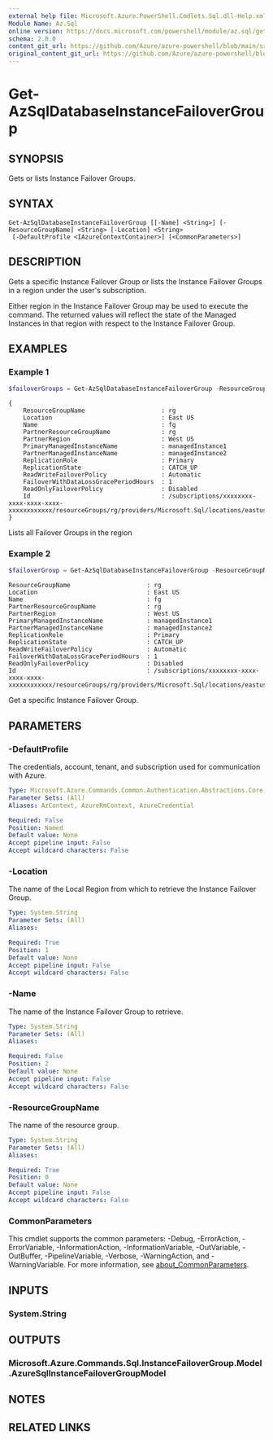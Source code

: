 ```yaml
---
external help file: Microsoft.Azure.PowerShell.Cmdlets.Sql.dll-Help.xml
Module Name: Az.Sql
online version: https://docs.microsoft.com/powershell/module/az.sql/get-azsqldatabaseinstancefailovergroup
schema: 2.0.0
content_git_url: https://github.com/Azure/azure-powershell/blob/main/src/Sql/Sql/help/Get-AzSqlDatabaseInstanceFailoverGroup.md
original_content_git_url: https://github.com/Azure/azure-powershell/blob/main/src/Sql/Sql/help/Get-AzSqlDatabaseInstanceFailoverGroup.md
---
```


# Get-AzSqlDatabaseInstanceFailoverGroup

## SYNOPSIS
Gets or lists Instance Failover Groups.

## SYNTAX

```
Get-AzSqlDatabaseInstanceFailoverGroup [[-Name] <String>] [-ResourceGroupName] <String> [-Location] <String>
 [-DefaultProfile <IAzureContextContainer>] [<CommonParameters>]
```

## DESCRIPTION
Gets a specific Instance Failover Group or lists the Instance Failover Groups in a region under the user's subscription.

Either region in the Instance Failover Group may be used to execute the command. The returned values will reflect the state of the Managed Instances in that region with respect to the Instance Failover Group.

## EXAMPLES

### Example 1
```powershell
$failoverGroups = Get-AzSqlDatabaseInstanceFailoverGroup -ResourceGroupName rg -Location location
```

```output
{
	ResourceGroupName                     : rg
	Location                              : East US
	Name                                  : fg
	PartnerResourceGroupName              : rg
	PartnerRegion                         : West US
	PrimaryManagedInstanceName            : managedInstance1
	PartnerManagedInstanceName            : managedInstance2
	ReplicationRole                       : Primary
	ReplicationState                      : CATCH_UP
	ReadWriteFailoverPolicy               : Automatic
	FailoverWithDataLossGracePeriodHours  : 1
	ReadOnlyFailoverPolicy                : Disabled
	Id                                    : /subscriptions/xxxxxxxx-xxxx-xxxx-xxxx-xxxxxxxxxxxx/resourceGroups/rg/providers/Microsoft.Sql/locations/eastus/instanceFailoverGroups/fg
}
```

Lists all Failover Groups in the region

### Example 2
```powershell
$failoverGroup = Get-AzSqlDatabaseInstanceFailoverGroup -ResourceGroupName rg -Location location -Name fg
```

```output
ResourceGroupName                     : rg
Location                              : East US
Name                                  : fg
PartnerResourceGroupName              : rg
PartnerRegion                         : West US
PrimaryManagedInstanceName            : managedInstance1
PartnerManagedInstanceName            : managedInstance2
ReplicationRole                       : Primary
ReplicationState                      : CATCH_UP
ReadWriteFailoverPolicy               : Automatic
FailoverWithDataLossGracePeriodHours  : 1
ReadOnlyFailoverPolicy                : Disabled
Id                                    : /subscriptions/xxxxxxxx-xxxx-xxxx-xxxx-xxxxxxxxxxxx/resourceGroups/rg/providers/Microsoft.Sql/locations/eastus/instanceFailoverGroups/fg
```

Get a specific Instance Failover Group.

## PARAMETERS

### -DefaultProfile
The credentials, account, tenant, and subscription used for communication with Azure.

```yaml
Type: Microsoft.Azure.Commands.Common.Authentication.Abstractions.Core.IAzureContextContainer
Parameter Sets: (All)
Aliases: AzContext, AzureRmContext, AzureCredential

Required: False
Position: Named
Default value: None
Accept pipeline input: False
Accept wildcard characters: False
```

### -Location
The name of the Local Region from which to retrieve the Instance Failover Group.

```yaml
Type: System.String
Parameter Sets: (All)
Aliases:

Required: True
Position: 1
Default value: None
Accept pipeline input: False
Accept wildcard characters: False
```

### -Name
The name of the Instance Failover Group to retrieve.

```yaml
Type: System.String
Parameter Sets: (All)
Aliases:

Required: False
Position: 2
Default value: None
Accept pipeline input: False
Accept wildcard characters: False
```

### -ResourceGroupName
The name of the resource group.

```yaml
Type: System.String
Parameter Sets: (All)
Aliases:

Required: True
Position: 0
Default value: None
Accept pipeline input: False
Accept wildcard characters: False
```

### CommonParameters
This cmdlet supports the common parameters: -Debug, -ErrorAction, -ErrorVariable, -InformationAction, -InformationVariable, -OutVariable, -OutBuffer, -PipelineVariable, -Verbose, -WarningAction, and -WarningVariable. For more information, see [about_CommonParameters](http://go.microsoft.com/fwlink/?LinkID=113216).

## INPUTS

### System.String

## OUTPUTS

### Microsoft.Azure.Commands.Sql.InstanceFailoverGroup.Model.AzureSqlInstanceFailoverGroupModel

## NOTES

## RELATED LINKS

